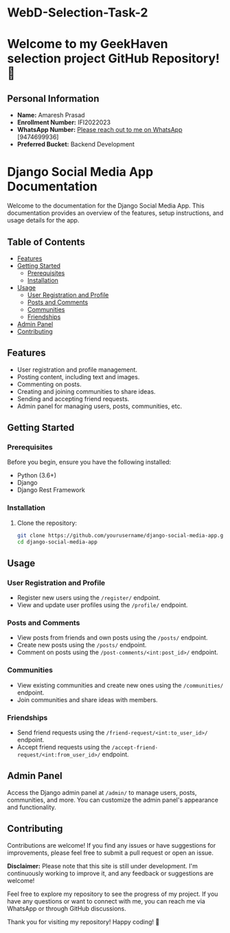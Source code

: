 # WebD-Selection-Task-2
# Welcome to my GeekHaven selection project GitHub Repository! 👋

## Personal Information
- **Name:** Amaresh Prasad
- **Enrollment Number:** IFI2022023
- **WhatsApp Number:** [Please reach out to me on WhatsApp](https://wa.me/919474699936?text=) [9474699936]
- **Preferred Bucket:** Backend Development


# Django Social Media App Documentation

Welcome to the documentation for the Django Social Media App. This documentation provides an overview of the features, setup instructions, and usage details for the app.

## Table of Contents

- [Features](#features)
- [Getting Started](#getting-started)
  - [Prerequisites](#prerequisites)
  - [Installation](#installation)
- [Usage](#usage)
  - [User Registration and Profile](#user-registration-and-profile)
  - [Posts and Comments](#posts-and-comments)
  - [Communities](#communities)
  - [Friendships](#friendships)
- [Admin Panel](#admin-panel)
- [Contributing](#contributing)

## Features

- User registration and profile management.
- Posting content, including text and images.
- Commenting on posts.
- Creating and joining communities to share ideas.
- Sending and accepting friend requests.
- Admin panel for managing users, posts, communities, etc.

## Getting Started

### Prerequisites

Before you begin, ensure you have the following installed:

- Python (3.6+)
- Django
- Django Rest Framework

### Installation

1. Clone the repository:

   ```sh
   git clone https://github.com/yourusername/django-social-media-app.git
   cd django-social-media-app


## Usage

### User Registration and Profile

- Register new users using the `/register/` endpoint.
- View and update user profiles using the `/profile/` endpoint.

### Posts and Comments

- View posts from friends and own posts using the `/posts/` endpoint.
- Create new posts using the `/posts/` endpoint.
- Comment on posts using the `/post-comments/<int:post_id>/` endpoint.

### Communities

- View existing communities and create new ones using the `/communities/` endpoint.
- Join communities and share ideas with members.

### Friendships

- Send friend requests using the `/friend-request/<int:to_user_id>/` endpoint.
- Accept friend requests using the `/accept-friend-request/<int:from_user_id>/` endpoint.

## Admin Panel

Access the Django admin panel at `/admin/` to manage users, posts, communities, and more. You can customize the admin panel's appearance and functionality.

## Contributing

Contributions are welcome! If you find any issues or have suggestions for improvements, please feel free to submit a pull request or open an issue.


**Disclaimer:** Please note that this site is still under development. I'm continuously working to improve it, and any feedback or suggestions are welcome!

Feel free to explore my repository to see the progress of my project. If you have any questions or want to connect with me, you can reach me via WhatsApp or through GitHub discussions.

Thank you for visiting my repository! Happy coding! 🚀
